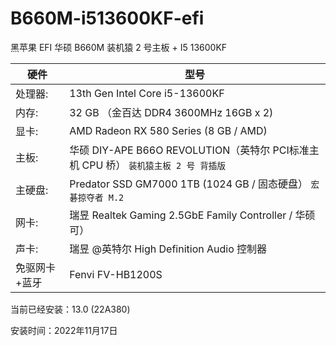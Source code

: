 # B660M-i513600KF-efi
黑苹果 EFI  华硕 B660M 装机猿 2 号主板 + I5 13600KF


| 硬件 | 型号                            |
| ------- | ------------------------------------------------------------ |
| 处理器: | 13th Gen Intel Core i5-13600KF                               |
| 内存:   | 32 GB （金百达 DDR4 3600MHz 16GB x 2)                        |
| 显卡:   | AMD Radeon RX 580 Series (8 GB / AMD)                        |
| 主板:   | 华硕 DIY-APE B66O REVOLUTION（英特尔 PCI标准主机 CPU 桥） `装机猿主板 2 号 背插版`   |
| 主硬盘:   | Predator SSD GM7000 1TB (1024 GB / 固态硬盘）  `宏碁掠夺者 M.2`  |
| 网卡:   | 瑞昱 Realtek Gaming 2.5GbE Family Controller / 华硕<br/>可） |
| 声卡:   | 瑞昱 @英特尔 High Definition Audio 控制器                    |
| 免驱网卡+蓝牙   | Fenvi FV-HB1200S                    |

当前已经安装：13.0 (22A380)

安装时间：2022年11月17日
